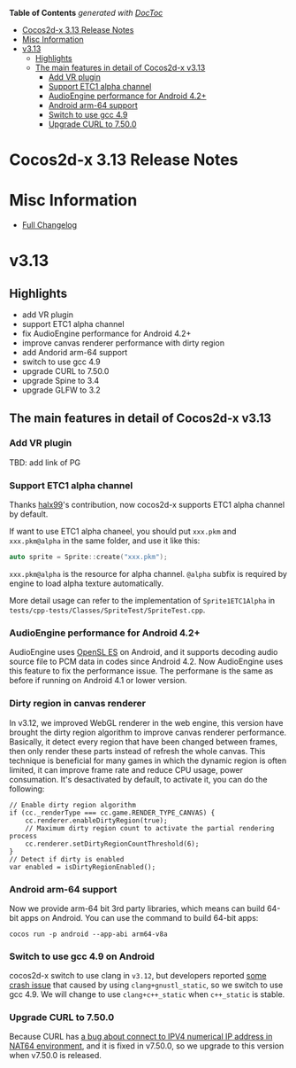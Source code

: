 <!-- START doctoc generated TOC please keep comment here to allow auto update -->
<!-- DON'T EDIT THIS SECTION, INSTEAD RE-RUN doctoc TO UPDATE -->
**Table of Contents**  *generated with [DocToc](https://github.com/thlorenz/doctoc)*

- [Cocos2d-x 3.13 Release Notes](#cocos2d-x-313-release-notes)
- [Misc Information](#misc-information)
- [v3.13](#v313)
  - [Highlights](#highlights)
  - [The main features in detail of Cocos2d-x v3.13](#the-main-features-in-detail-of-cocos2d-x-v313)
    - [Add VR plugin](#add-vr-plugin)
    - [Support ETC1 alpha channel](#support-etc1-alpha-channel)
    - [AudioEngine performance for Android 4.2+](#audioengine-performance-for-android-42)
    - [Android arm-64 support](#android-arm-64-support)
    - [Switch to use gcc 4.9](#switch-to-use-gcc-49)
    - [Upgrade CURL to 7.50.0](#upgrade-curl-to-7500)

<!-- END doctoc generated TOC please keep comment here to allow auto update -->

# Cocos2d-x 3.13 Release Notes #

# Misc Information

* [Full Changelog](https://github.com/cocos2d/cocos2d-x/blob/v3/CHANGELOG)

# v3.13

## Highlights

* add VR plugin
* support ETC1 alpha channel
* fix AudioEngine performance for Android 4.2+
* improve canvas renderer performance with dirty region 
* add Andorid arm-64 support
* switch to use gcc 4.9
* upgrade CURL to 7.50.0
* upgrade Spine to 3.4
* upgrade GLFW to 3.2

## The main features in detail of Cocos2d-x v3.13

### Add VR plugin

TBD: add link of PG

### Support ETC1 alpha channel

Thanks [halx99](https://github.com/halx99)'s contribution, now cocos2d-x supports ETC1 alpha channel by default.

If want to use ETC1 alpha chaneel, you should put `xxx.pkm` and `xxx.pkm@alpha` in the same folder, and use it like this:

```c++
auto sprite = Sprite::create("xxx.pkm");
```

`xxx.pkm@alpha` is the resource for alpha channel. `@alpha` subfix is required by engine to load alpha texture automatically.

More detail usage can refer to the implementation of `Sprite1ETC1Alpha` in `tests/cpp-tests/Classes/SpriteTest/SpriteTest.cpp`.

### AudioEngine performance for Android 4.2+

AudioEngine uses [OpenSL ES](https://developer.android.com/ndk/guides/audio/opensl-for-android.html) on Android, and it supports decoding audio source file to PCM data in codes since Android 4.2. Now AudioEngine uses this feature to fix the performance issue. The performane is the same as before if running on Android 4.1 or lower version.

### Dirty region in canvas renderer

In v3.12, we improved WebGL renderer in the web engine, this version have brought the dirty region algorithm to improve canvas renderer performance. Basically, it detect every region that have been changed between frames, then only render these parts instead of refresh the whole canvas. This technique is beneficial for many games in which the dynamic region is often limited, it can improve frame rate and reduce CPU usage, power consumation. It's desactivated by default, to activate it, you can do the following:

```
// Enable dirty region algorithm
if (cc._renderType === cc.game.RENDER_TYPE_CANVAS) {
    cc.renderer.enableDirtyRegion(true);
    // Maximum dirty region count to activate the partial rendering process
    cc.renderer.setDirtyRegionCountThreshold(6);
}
// Detect if dirty is enabled
var enabled = isDirtyRegionEnabled();
```

### Android arm-64 support

Now we provide arm-64 bit 3rd party libraries, which means can build 64-bit apps on Android. You can use the command to build 64-bit apps:
```
cocos run -p android --app-abi arm64-v8a
```

### Switch to use gcc 4.9 on Android

cocos2d-x switch to use clang in `v3.12`, but developers reported [some crash issue](https://github.com/cocos2d/cocos2d-x/issues/16244) that caused by using `clang+gnustl_static`, so we switch to use gcc 4.9. We will change to use `clang+c++_static` when `c++_static` is stable.

### Upgrade CURL to 7.50.0

Because CURL has [a bug about connect to IPV4 numerical IP address in NAT64 environment](https://github.com/curl/curl/issues/863), and it is fixed in v7.50.0, so we upgrade to this version when v7.50.0 is released.